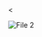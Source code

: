 
<<div style="display: flex; justify-content: space-between;">
  <img src="https://www.gifcen.com/wp-content/uploads/2022/08/coffee-gif-1.gif" alt="File 2" style="float: right;">
</div>
